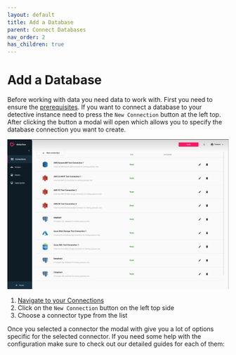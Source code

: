 ```yaml
---
layout: default
title: Add a Database
parent: Connect Databases
nav_order: 2
has_children: true
---
```


# Add a Database
Before working with data you need data to work with. First you need to ensure the [prerequisites](../connections.html). 
If you want to connect a database to your detective instance need to press the `New Connection` button at the left top.
After clicking the button a modal will open which allows you to specify the database connection you want to create.

![Create a new Connection](../assets/gifs/connections/add_open.gif)

1. [Navigate to your Connections](../connections.html)
2. Click on the `New Connection` button on the left top side
3. Choose a connector type from the list

Once you selected a connector the modal with give you a lot of options specific for the selected connector. If you
need some help with the configuration make sure to check out our detailed guides for each of them:

